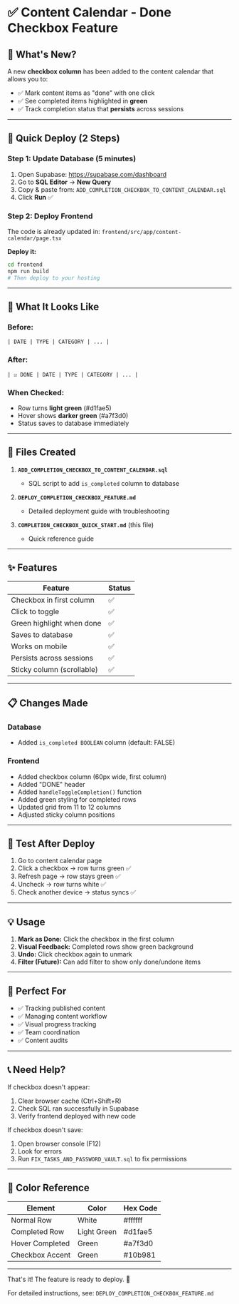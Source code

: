 # ✅ Content Calendar - Done Checkbox Feature

## 🎯 What's New?

A new **checkbox column** has been added to the content calendar that allows you to:
- ✅ Mark content items as "done" with one click
- ✅ See completed items highlighted in **green**
- ✅ Track completion status that **persists** across sessions

---

## 🚀 Quick Deploy (2 Steps)

### Step 1: Update Database (5 minutes)

1. Open Supabase: https://supabase.com/dashboard
2. Go to **SQL Editor** → **New Query**
3. Copy & paste from: `ADD_COMPLETION_CHECKBOX_TO_CONTENT_CALENDAR.sql`
4. Click **Run** ✅

### Step 2: Deploy Frontend

The code is already updated in: `frontend/src/app/content-calendar/page.tsx`

**Deploy it:**
```bash
cd frontend
npm run build
# Then deploy to your hosting
```

---

## 🎨 What It Looks Like

### Before:
```
| DATE | TYPE | CATEGORY | ... |
```

### After:
```
| ☑️ DONE | DATE | TYPE | CATEGORY | ... |
```

### When Checked:
- Row turns **light green** (#d1fae5)
- Hover shows **darker green** (#a7f3d0)
- Status saves to database immediately

---

## 📁 Files Created

1. **`ADD_COMPLETION_CHECKBOX_TO_CONTENT_CALENDAR.sql`**
   - SQL script to add `is_completed` column to database

2. **`DEPLOY_COMPLETION_CHECKBOX_FEATURE.md`**
   - Detailed deployment guide with troubleshooting

3. **`COMPLETION_CHECKBOX_QUICK_START.md`** (this file)
   - Quick reference guide

---

## ✨ Features

| Feature | Status |
|---------|--------|
| Checkbox in first column | ✅ |
| Click to toggle | ✅ |
| Green highlight when done | ✅ |
| Saves to database | ✅ |
| Works on mobile | ✅ |
| Persists across sessions | ✅ |
| Sticky column (scrollable) | ✅ |

---

## 📋 Changes Made

### Database
- Added `is_completed BOOLEAN` column (default: FALSE)

### Frontend
- Added checkbox column (60px wide, first column)
- Added "DONE" header
- Added `handleToggleCompletion()` function
- Added green styling for completed rows
- Updated grid from 11 to 12 columns
- Adjusted sticky column positions

---

## 🧪 Test After Deploy

1. Go to content calendar page
2. Click a checkbox → row turns green ✅
3. Refresh page → row stays green ✅
4. Uncheck → row turns white ✅
5. Check another device → status syncs ✅

---

## 💡 Usage

1. **Mark as Done:** Click the checkbox in the first column
2. **Visual Feedback:** Completed rows show green background
3. **Undo:** Click checkbox again to unmark
4. **Filter (Future):** Can add filter to show only done/undone items

---

## 🎯 Perfect For

- ✅ Tracking published content
- ✅ Managing content workflow
- ✅ Visual progress tracking
- ✅ Team coordination
- ✅ Content audits

---

## 📞 Need Help?

If checkbox doesn't appear:
1. Clear browser cache (Ctrl+Shift+R)
2. Check SQL ran successfully in Supabase
3. Verify frontend deployed with new code

If checkbox doesn't save:
1. Open browser console (F12)
2. Look for errors
3. Run `FIX_TASKS_AND_PASSWORD_VAULT.sql` to fix permissions

---

## 🎨 Color Reference

| Element | Color | Hex Code |
|---------|-------|----------|
| Normal Row | White | #ffffff |
| Completed Row | Light Green | #d1fae5 |
| Hover Completed | Green | #a7f3d0 |
| Checkbox Accent | Green | #10b981 |

---

That's it! The feature is ready to deploy. 🚀

For detailed instructions, see: `DEPLOY_COMPLETION_CHECKBOX_FEATURE.md`

